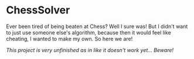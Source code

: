 # ChessSolver
Ever been tired of being beaten at Chess? Well I sure was! But I didn't want to just use someone else's algorithm, because then it would feel like cheating, I wanted to make my own. So here we are!

*This project is very unfinished as in like it doesn't work yet... Beware!*

